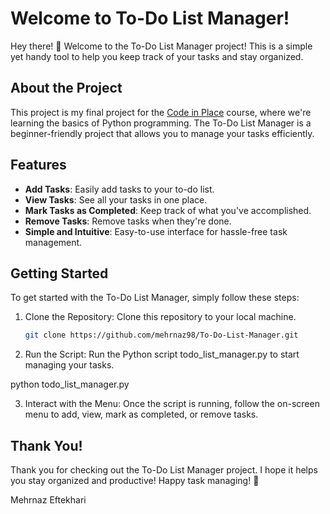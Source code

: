 # Welcome to To-Do List Manager!

Hey there! 👋 Welcome to the To-Do List Manager project! This is a simple yet handy tool to help you keep track of your tasks and stay organized.

## About the Project

This project is my final project for the [Code in Place](https://codeinplace.stanford.edu/) course, where we're learning the basics of Python programming. The To-Do List Manager is a beginner-friendly project that allows you to manage your tasks efficiently.

## Features

- **Add Tasks**: Easily add tasks to your to-do list.
- **View Tasks**: See all your tasks in one place.
- **Mark Tasks as Completed**: Keep track of what you've accomplished.
- **Remove Tasks**: Remove tasks when they're done.
- **Simple and Intuitive**: Easy-to-use interface for hassle-free task management.

## Getting Started

To get started with the To-Do List Manager, simply follow these steps:

1. Clone the Repository: Clone this repository to your local machine.

   ```bash
   git clone https://github.com/mehrnaz98/To-Do-List-Manager.git

   ```

2. Run the Script: Run the Python script todo_list_manager.py to start managing your tasks.

python todo_list_manager.py

3. Interact with the Menu: Once the script is running, follow the on-screen menu to add, view, mark as completed, or remove tasks.

## Thank You!

Thank you for checking out the To-Do List Manager project. I hope it helps you stay organized and productive! Happy task managing! 🚀

Mehrnaz Eftekhari
